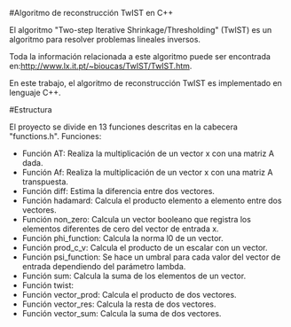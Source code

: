 #Algoritmo de reconstrucción TwIST en C++

El algoritmo "Two-step Iterative Shrinkage/Thresholding" (TwIST) es un algoritmo para resolver problemas lineales inversos.

Toda la información relacionada a este algoritmo puede ser encontrada en:http://www.lx.it.pt/~bioucas/TwIST/TwIST.htm.

En este trabajo, el algoritmo de reconstrucción TwIST es implementado en lenguaje C++.

#Estructura

El proyecto se divide en 13 funciones descritas en la cabecera "functions.h". Funciones:
* Función AT: Realiza la  multiplicación de un vector x con  una matriz A dada.
* Función Af: Realiza la  multiplicación de un vector x con una matriz A transpuesta.
* Función diff: Estima la diferencia entre dos vectores.
* Función hadamard: Calcula el producto elemento a elemento entre dos vectores.
* Función non_zero: Calcula un vector booleano que registra los elementos diferentes de cero del vector de entrada x.
* Función phi_function: Calcula la norma l0 de un vector.
* Función prod_c_v: Calcula el producto de un escalar con un vector.
* Función psi_function: Se hace un umbral para cada valor del vector de entrada dependiendo del parámetro lambda.
* Función sum: Calcula la suma de los elementos de un vector.
* Función twist:
* Función vector_prod: Calcula el producto de dos vectores.
* Función vector_res: Calcula la resta de dos vectores.
* Función vector_sum: Calcula la suma de dos vectores.
